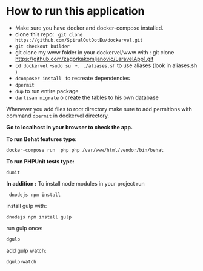 # How to run this application



- Make sure you have docker and docker-compose installed. 
- clone this repo: ` git clone https://github.com/SpiralOutDotEu/dockervel.git`
- `git checkout builder`
- git clone my www folder in your dockervel/www with : git clone https://github.com/zagorkakomljanovic/LaravelApp1.git
- `cd dockervel`
-`sudo su `
-` . ./aliases.sh `       to use aliases (look in aliases.sh )
- `dcomposer install `       to recreate dependencies
- `dpermit`
- `dup`        to run entire package
- `dartisan migrate`   o create the tables to his own database


Whenever you add files to root directory make sure to add permitions  with command `dpermit` in dockervel directory.

**Go to localhost in your browser to check the app.**

**To run Behat features type:**


`docker-compose run  php php /var/www/html/vendor/bin/behat `


**To run PHPUnit tests type:**

`dunit
`


**In addition :** 
To install node modules in your project run

` dnodejs npm install`

install gulp with:

`dnodejs npm install gulp`


run gulp once:

`dgulp`


add gulp watch:

`dgulp-watch`

